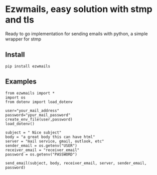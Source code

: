 # Ezwmails, easy solution with stmp and tls
 Ready to go implementation for sending emails with python, a simple wrapper for stmp

## Install 
```python3
pip install ezwmails
```
## Examples

```python3
from ezwmails import *
import os
from dotenv import load_dotenv

user="your_mail_address"
password="ypur_mail_password"
create_env_file(user,password)
load_dotenv()

subject = " Nice subject"
body = "a great body this can have html"
server = "mail service, gmail, outlook, etc"
sender_email = os.getenv("USER")
receiver_email = "receiver_email"
password = os.getenv("PASSWORD")

send_email(subject, body, receiver_email, server, sender_email, password)
```



